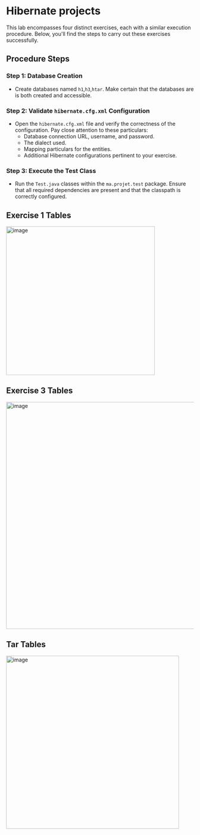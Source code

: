 # Hibernate projects

This lab encompasses four distinct exercises, each with a similar execution procedure. Below, you'll find the steps to carry out these exercises successfully.

## Procedure Steps

### Step 1: Database Creation
- Create databases named `h1`,`h3`,`htar`. Make certain that the databases are is both created and accessible.

### Step 2: Validate `hibernate.cfg.xml` Configuration
- Open the `hibernate.cfg.xml` file and verify the correctness of the configuration. Pay close attention to these particulars:
  - Database connection URL, username, and password.
  - The dialect used.
  - Mapping particulars for the entities.
  - Additional Hibernate configurations pertinent to your exercise.

### Step 3: Execute the Test Class
- Run the `Test.java` classes within the `ma.projet.test` package. Ensure that all required dependencies are present and that the classpath is correctly configured.


## Exercise 1 Tables
<img width="399" alt="image" src="https://github.com/MaskedFezz/tpHibernate/assets/130797834/f44272cd-17bb-425c-b82e-2251c4dd689e">

## Exercise 3 Tables
<img width="609" alt="image" src="https://github.com/MaskedFezz/tpHibernate/assets/130797834/d2adc6ed-4683-4539-9193-8620bed2e560">

## Tar Tables
<img width="464" alt="image" src="https://github.com/MaskedFezz/tpHibernate/assets/130797834/5644816c-eed8-4c95-b858-0418ceb2656a">

